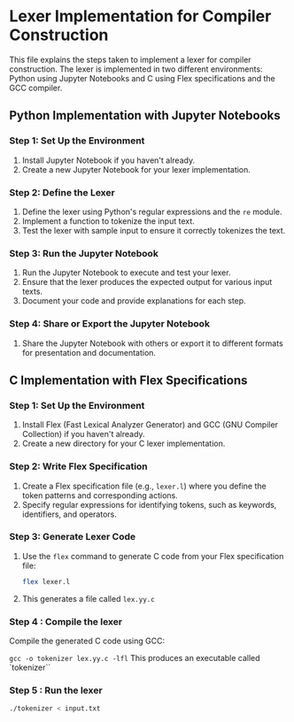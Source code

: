 # Lexer Implementation for Compiler Construction

This file explains the steps taken to implement a lexer for compiler construction. The lexer is implemented in two different environments: Python using Jupyter Notebooks and C using Flex specifications and the GCC compiler.

## Python Implementation with Jupyter Notebooks

### Step 1: Set Up the Environment

1. Install Jupyter Notebook if you haven't already.
2. Create a new Jupyter Notebook for your lexer implementation.

### Step 2: Define the Lexer

1. Define the lexer using Python's regular expressions and the `re` module.
2. Implement a function to tokenize the input text.
3. Test the lexer with sample input to ensure it correctly tokenizes the text.

### Step 3: Run the Jupyter Notebook

1. Run the Jupyter Notebook to execute and test your lexer.
2. Ensure that the lexer produces the expected output for various input texts.
3. Document your code and provide explanations for each step.

### Step 4: Share or Export the Jupyter Notebook

1. Share the Jupyter Notebook with others or export it to different formats for presentation and documentation.

## C Implementation with Flex Specifications

### Step 1: Set Up the Environment

1. Install Flex (Fast Lexical Analyzer Generator) and GCC (GNU Compiler Collection) if you haven't already.
2. Create a new directory for your C lexer implementation.

### Step 2: Write Flex Specification

1. Create a Flex specification file (e.g., `lexer.l`) where you define the token patterns and corresponding actions.
2. Specify regular expressions for identifying tokens, such as keywords, identifiers, and operators.

### Step 3: Generate Lexer Code

1. Use the `flex` command to generate C code from your Flex specification file:

   ```bash
   flex lexer.l

2. This generates a file called `lex.yy.c`

### Step 4 : Compile the lexer

Compile the generated C code using GCC:

`gcc -o tokenizer lex.yy.c -lfl`
This produces an executable called `tokenizer``

### Step 5 : Run the lexer

   ```bash
   ./tokenizer < input.txt